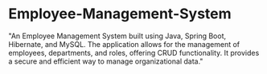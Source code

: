 # Employee-Management-System
"An Employee Management System built using Java, Spring Boot, Hibernate, and MySQL. The application allows for the management of employees, departments, and roles, offering CRUD functionality. It provides a secure and efficient way to manage organizational data."
